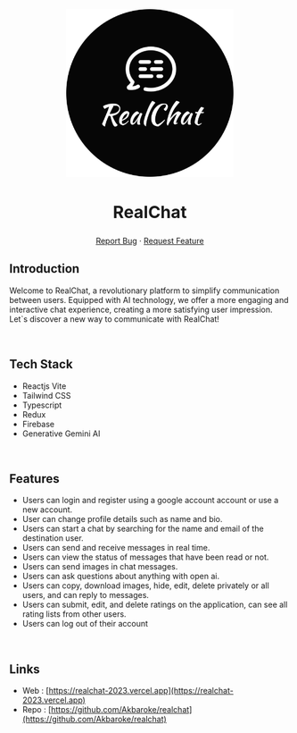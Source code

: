 <div align="center">
  <a href="https://realchat-2023.vercel.app">
    <img src="./public/realchat.svg" alt="Logo" width="300">
  </a>
  <h2 style="font-size:30px;" align="center"><strong>RealChat</strong></h2>
  <p align="center">
    <a href="https://github.com/Akbaroke/realchat/issues">Report Bug</a>
    ·
    <a href="https://github.com/Akbaroke/realchat/issues">Request Feature</a>
  </p>

</div>

## Introduction

Welcome to RealChat, a revolutionary platform to simplify communication between users. Equipped with AI technology, we offer a more engaging and interactive chat experience, creating a more satisfying user impression. Let`s discover a new way to communicate with RealChat!

<br/>

## Tech Stack

- Reactjs Vite
- Tailwind CSS
- Typescript
- Redux
- Firebase
- Generative Gemini AI

<br/>

## Features

- Users can login and register using a google account account or use a new account.
- User can change profile details such as name and bio.
- Users can start a chat by searching for the name and email of the destination user.
- Users can send and receive messages in real time.
- Users can view the status of messages that have been read or not.
- Users can send images in chat messages.
- Users can ask questions about anything with open ai.
- Users can copy, download images, hide, edit, delete privately or all users, and can reply to messages.
- Users can submit, edit, and delete ratings on the application, can see all rating lists from other users.
- Users can log out of their account

<br/>

## Links

- Web : [https://realchat-2023.vercel.app](https://realchat-2023.vercel.app)
- Repo : [https://github.com/Akbaroke/realchat](https://github.com/Akbaroke/realchat)
